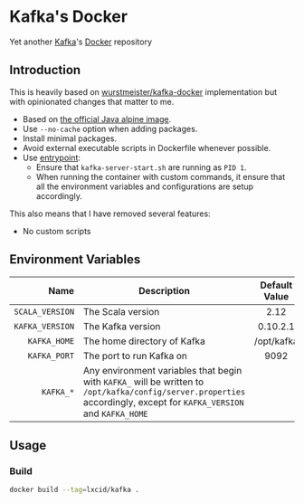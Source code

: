 # Kafka's Docker
Yet another [Kafka](http://kafka.apache.org)'s [Docker](https://www.docker.com) repository

## Introduction

This is heavily based on [wurstmeister/kafka-docker](https://github.com/wurstmeister/kafka-docker) implementation but with opinionated changes that matter to me.

- Based on [the official Java alpine image](https://hub.docker.com/_/java/).
- Use `--no-cache` option when adding packages.
- Install minimal packages.
- Avoid external executable scripts in Dockerfile whenever possible.
- Use [entrypoint](https://docs.docker.com/engine/reference/builder/#entrypoint):
  - Ensure that `kafka-server-start.sh` are running as `PID 1`.
  - When running the container with custom commands, it ensure that all the environment variables and configurations are setup accordingly.

This also means that I have removed several features:

- No custom scripts

## Environment Variables

| Name | Description | Default Value |
| ---: | --- | :---: |
| `SCALA_VERSION` | The Scala version | 2.12 |
| `KAFKA_VERSION` | The Kafka version | 0.10.2.1 |
| `KAFKA_HOME` | The home directory of Kafka | /opt/kafka |
| `KAFKA_PORT` | The port to run Kafka on | 9092 |
| `KAFKA_*` | Any environment variables that begin with `KAFKA_` will be written to `/opt/kafka/config/server.properties` accordingly, except for `KAFKA_VERSION` and `KAFKA_HOME` |  |

## Usage

### Build

```sh
docker build --tag=lxcid/kafka .
```

